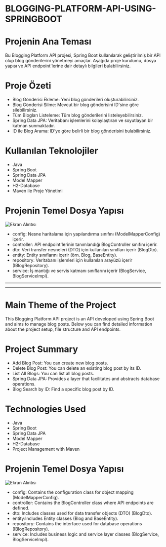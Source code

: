# BLOGGING-PLATFORM-API-USING-SPRINGBOOT
# Projenin Ana Teması
Bu Blogging Platform API projesi, Spring Boot kullanılarak geliştirilmiş bir API olup blog gönderilerini yönetmeyi amaçlar. Aşağıda proje kurulumu, dosya yapısı ve API endpoint'lerine dair detaylı bilgileri bulabilirsiniz.
# Proje Özeti
<ul>
<li>Blog Gönderisi Ekleme: Yeni blog gönderileri oluşturabilirsiniz.</li>
<li>Blog Gönderisi Silme: Mevcut bir blog gönderisini ID'sine göre silebilirsiniz.</li>
<li>Tüm Blogları Listeleme: Tüm blog gönderilerini listeleyebilirsiniz.</li>
<li>Spring Data JPA: Veritabanı işlemlerini kolaylaştıran ve soyutlayan bir katman sunmaktadır.</li>
<li>ID ile Blog Arama: ID’ye göre belirli bir blog gönderisini bulabilirsiniz.</li>
</ul>

# Kullanılan Teknolojiler
<ul>
  <li>Java</li>
  <li>Spring Boot</li>
  <li>Spring Data JPA</li>
  <li>Model Mapper</li>
  <li>H2-Database</li>
  <li>Maven ile Proje Yönetimi</li>
</ul>

# Projenin Temel Dosya Yapısı
![Ekran Alıntısı](https://github.com/user-attachments/assets/780fdedd-3bd0-4a9e-9234-a4f8c48f5005)
<ul>
  <li>config: Nesne haritalama için yapılandırma sınıfını (ModelMapperConfig) içerir.</li>
  <li>controller: API endpoint'lerinin tanımlandığı BlogController sınıfını içerir.</li>
  <li>dto: Veri transfer nesneleri (DTO) için kullanılan sınıfları içerir (BlogDto).</li>
  <li>entity: Entity sınıflarını içerir (örn. Blog, BaseEntity).</li>
  <li>repository: Veritabanı işlemleri için kullanılan arayüzü içerir (IBlogRepository).</li>
  <li>service: İş mantığı ve servis katmanı sınıflarını içerir (BlogService, BlogServiceImpl).</li>
</ul>

----
----
# Main Theme of the Project
This Blogging Platform API project is an API developed using Spring Boot and aims to manage blog posts. Below you can find detailed information about the project setup, file structure and API endpoints.
# Project Summary
<ul>
<li>Add Blog Post: You can create new blog posts.</li>
<li>Delete Blog Post: You can delete an existing blog post by its ID.</li>
<li>List All Blogs: You can list all blog posts.</li>
<li>Spring Data JPA: Provides a layer that facilitates and abstracts database operations.</li>
<li>Blog Search by ID: Find a specific blog post by ID.</li>
</ul>

# Technologies Used
<ul>
  <li>Java</li>
  <li>Spring Boot</li>
  <li>Spring Data JPA</li>
  <li>Model Mapper</li>
  <li>H2-Database</li>
  <li>Project Management with Maven</li>
</ul>

# Projenin Temel Dosya Yapısı
![Ekran Alıntısı](https://github.com/user-attachments/assets/780fdedd-3bd0-4a9e-9234-a4f8c48f5005)
<ul>
  <li>config: Contains the configuration class for object mapping (ModelMapperConfig).</li>
  <li>controller: Contains the BlogController class where API endpoints are defined.</li>
  <li>dto: Includes classes used for data transfer objects (DTO) (BlogDto).</li>
  <li>entity:Includes Entity classes (Blog and BaseEntity).</li>
  <li>repository: Contains the interface used for database operations (IBlogRepository).</li>
  <li>service: Includes business logic and service layer classes (BlogService, BlogServiceImpl).</li>
</ul>
